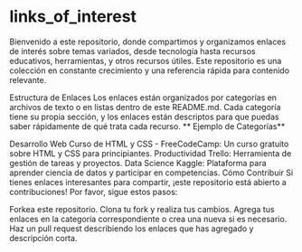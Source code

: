 # links_of_interest

Bienvenido a este repositorio, donde compartimos y organizamos enlaces de interés sobre temas variados, desde tecnología hasta recursos educativos, herramientas, y otros recursos útiles. Este repositorio es una colección en constante crecimiento y una referencia rápida para contenido relevante.

Estructura de Enlaces
Los enlaces están organizados por categorías en archivos de texto o en listas dentro de este README.md. Cada categoría tiene su propia sección, y los enlaces están descriptos para que puedas saber rápidamente de qué trata cada recurso.
**
Ejemplo de Categorías**

Desarrollo Web
Curso de HTML y CSS - FreeCodeCamp: Un curso gratuito sobre HTML y CSS para principiantes.
Productividad
Trello: Herramienta de gestión de tareas y proyectos.
Data Science
Kaggle: Plataforma para aprender ciencia de datos y participar en competencias.
Cómo Contribuir
Si tienes enlaces interesantes para compartir, ¡este repositorio está abierto a contribuciones! Por favor, sigue estos pasos:

Forkea este repositorio.
Clona tu fork y realiza tus cambios.
Agrega tus enlaces en la categoría correspondiente o crea una nueva si es necesario.
Haz un pull request describiendo los enlaces que has agregado y descripción corta.
